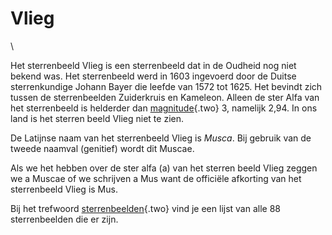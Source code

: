 # Vlieg

\

Het sterrenbeeld Vlieg is een sterrenbeeld dat in de Oudheid nog niet
bekend was. Het sterrenbeeld werd in 1603 ingevoerd door de Duitse
sterrenkundige Johann Bayer die leefde van 1572 tot 1625. Het bevindt
zich tussen de sterrenbeelden Zuiderkruis en Kameleon. Alleen de ster
Alfa van het sterrenbeeld is helderder dan
[magnitude](magnitud.html){.two} 3, namelijk 2,94. In ons land is het
sterren beeld Vlieg niet te zien.

De Latijnse naam van het sterrenbeeld Vlieg is *Musca*. Bij gebruik van
de tweede naamval (genitief) wordt dit Muscae.

Als we het hebben over de ster alfa (a) van het sterren beeld Vlieg
zeggen we a Muscae of we schrijven a Mus want de officiële afkorting van
het sterrenbeeld Vlieg is Mus.

Bij het trefwoord [sterrenbeelden](sterrenb.html){.two} vind je een
lijst van alle 88 sterrenbeelden die er zijn.
